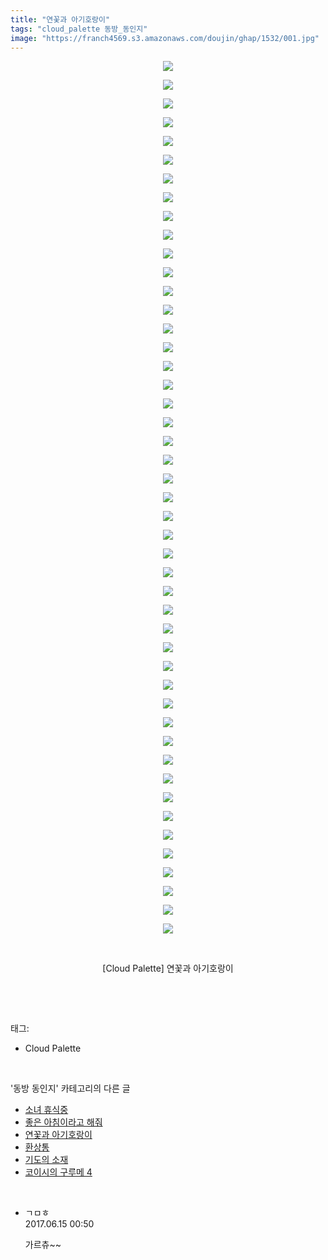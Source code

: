```yaml
---
title: "연꽃과 아기호랑이"
tags: "cloud_palette 동방_동인지"
image: "https://franch4569.s3.amazonaws.com/doujin/ghap/1532/001.jpg"
---
```

<div class="article">
<p style="text-align: center; clear: none; float: none;"><img src="{{ site.imgserver2 }}/ghap/1532/001.jpg"/></p>
<p style="text-align: center; clear: none; float: none;"><img src="{{ site.imgserver2 }}/ghap/1532/002.jpg"/></p>
<p style="text-align: center; clear: none; float: none;"><img src="{{ site.imgserver2 }}/ghap/1532/003.jpg"/></p>
<p style="text-align: center; clear: none; float: none;"><img src="{{ site.imgserver2 }}/ghap/1532/004.jpg"/></p>
<p style="text-align: center; clear: none; float: none;"><img src="{{ site.imgserver2 }}/ghap/1532/005.jpg"/></p>
<p style="text-align: center; clear: none; float: none;"><img src="{{ site.imgserver2 }}/ghap/1532/006.jpg"/></p>
<p style="text-align: center; clear: none; float: none;"><img src="{{ site.imgserver2 }}/ghap/1532/007.jpg"/></p>
<p style="text-align: center; clear: none; float: none;"><img src="{{ site.imgserver2 }}/ghap/1532/008.jpg"/></p>
<p style="text-align: center; clear: none; float: none;"><img src="{{ site.imgserver2 }}/ghap/1532/009.jpg"/></p>
<p style="text-align: center; clear: none; float: none;"><img src="{{ site.imgserver2 }}/ghap/1532/010.jpg"/></p>
<p style="text-align: center; clear: none; float: none;"><img src="{{ site.imgserver2 }}/ghap/1532/011.jpg"/></p>
<p style="text-align: center; clear: none; float: none;"><img src="{{ site.imgserver2 }}/ghap/1532/012.jpg"/></p>
<p style="text-align: center; clear: none; float: none;"><img src="{{ site.imgserver2 }}/ghap/1532/013.jpg"/></p>
<p style="text-align: center; clear: none; float: none;"><img src="{{ site.imgserver2 }}/ghap/1532/014.jpg"/></p>
<p style="text-align: center; clear: none; float: none;"><img src="{{ site.imgserver2 }}/ghap/1532/015.jpg"/></p>
<p style="text-align: center; clear: none; float: none;"><img src="{{ site.imgserver2 }}/ghap/1532/016.jpg"/></p>
<p style="text-align: center; clear: none; float: none;"><img src="{{ site.imgserver2 }}/ghap/1532/017.jpg"/></p>
<p style="text-align: center; clear: none; float: none;"><img src="{{ site.imgserver2 }}/ghap/1532/018.jpg"/></p>
<p style="text-align: center; clear: none; float: none;"><img src="{{ site.imgserver2 }}/ghap/1532/019.jpg"/></p>
<p style="text-align: center; clear: none; float: none;"><img src="{{ site.imgserver2 }}/ghap/1532/020.jpg"/></p>
<p style="text-align: center; clear: none; float: none;"><img src="{{ site.imgserver2 }}/ghap/1532/021.jpg"/></p>
<p style="text-align: center; clear: none; float: none;"><img src="{{ site.imgserver2 }}/ghap/1532/022.jpg"/></p>
<p style="text-align: center; clear: none; float: none;"><img src="{{ site.imgserver2 }}/ghap/1532/023.jpg"/></p>
<p style="text-align: center; clear: none; float: none;"><img src="{{ site.imgserver2 }}/ghap/1532/024.jpg"/></p>
<p style="text-align: center; clear: none; float: none;"><img src="{{ site.imgserver2 }}/ghap/1532/025.jpg"/></p>
<p style="text-align: center; clear: none; float: none;"><img src="{{ site.imgserver2 }}/ghap/1532/026.jpg"/></p>
<p style="text-align: center; clear: none; float: none;"><img src="{{ site.imgserver2 }}/ghap/1532/027.jpg"/></p>
<p style="text-align: center; clear: none; float: none;"><img src="{{ site.imgserver2 }}/ghap/1532/028.jpg"/></p>
<p style="text-align: center; clear: none; float: none;"><img src="{{ site.imgserver2 }}/ghap/1532/029.jpg"/></p>
<p style="text-align: center; clear: none; float: none;"><img src="{{ site.imgserver2 }}/ghap/1532/030.jpg"/></p>
<p style="text-align: center; clear: none; float: none;"><img src="{{ site.imgserver2 }}/ghap/1532/031.jpg"/></p>
<p style="text-align: center; clear: none; float: none;"><img src="{{ site.imgserver2 }}/ghap/1532/032.jpg"/></p>
<p style="text-align: center; clear: none; float: none;"><img src="{{ site.imgserver2 }}/ghap/1532/033.jpg"/></p>
<p style="text-align: center; clear: none; float: none;"><img src="{{ site.imgserver2 }}/ghap/1532/034.jpg"/></p>
<p style="text-align: center; clear: none; float: none;"><img src="{{ site.imgserver2 }}/ghap/1532/035.jpg"/></p>
<p style="text-align: center; clear: none; float: none;"><img src="{{ site.imgserver2 }}/ghap/1532/036.jpg"/></p>
<p style="text-align: center; clear: none; float: none;"><img src="{{ site.imgserver2 }}/ghap/1532/037.jpg"/></p>
<p style="text-align: center; clear: none; float: none;"><img src="{{ site.imgserver2 }}/ghap/1532/038.jpg"/></p>
<p style="text-align: center; clear: none; float: none;"><img src="{{ site.imgserver2 }}/ghap/1532/039.jpg"/></p>
<p style="text-align: center; clear: none; float: none;"><img src="{{ site.imgserver2 }}/ghap/1532/040.jpg"/></p>
<p style="text-align: center; clear: none; float: none;"><img src="{{ site.imgserver2 }}/ghap/1532/041.jpg"/></p>
<p style="text-align: center; clear: none; float: none;"><img src="{{ site.imgserver2 }}/ghap/1532/042.jpg"/></p>
<p style="text-align: center; clear: none; float: none;"><img src="{{ site.imgserver2 }}/ghap/1532/043.jpg"/></p>
<p style="text-align: center; clear: none; float: none;"><img src="{{ site.imgserver2 }}/ghap/1532/044.jpg"/></p>
<p style="text-align: center; clear: none; float: none;"><img src="{{ site.imgserver2 }}/ghap/1532/045.jpg"/></p>
<p style="text-align: center; clear: none; float: none;"><img src="{{ site.imgserver2 }}/ghap/1532/046.jpg"/></p>
<p style="text-align: center; clear: none; float: none;"><img src="{{ site.imgserver2 }}/ghap/1532/047.jpg"/></p>
<p style="text-align: center; clear: none; float: none;"><br/></p>
<p style="text-align: center; clear: none; float: none;">[Cloud Palette] 연꽃과 아기호랑이</p>
<p><br/></p>
</div><br/>
<div class="tagTrail">
<p>태그: </p>
<ul>
<li>Cloud Palette</li>
</ul>
</div><br/>
<div class="another">
<p>'동방 동인지' 카테고리의 다른 글</p>
<ul>
<li><a href="/ghap_1536">소녀 휴식중</a></li>
<li><a href="/ghap_1533">좋은 아침이라고 해줘</a></li>
<li><a href="/ghap_1532">연꽃과 아기호랑이</a></li>
<li><a href="/ghap_1531">환상통</a></li>
<li><a href="/ghap_1529">기도의 소재</a></li>
<li><a href="/ghap_1528">코이시의 구루메 4</a></li>
</ul>
</div><br/>
<div class="cb_module cb_fluid">
<div class="cb_wrt cb_profile">
<div class="comment">
<ul>
<li class="cb_thumb_off" id="comment15013701">
<div class="cb_comment_area">
<div class="cb_info_area">
<div class="cb_section">
<span class="cb_nick_name">ㄱㅁㅎ</span>
</div>
<div class="cb_section">
<span class="cb_date">2017.06.15 00:50 </span>
</div>
</div>
<div class="cb_dsc_comment">
<p class="cb_dsc">
											가르츄~~
										</p>
</div>
</div></li>
</ul>
</div>
</div><!-- commentList close -->
</div><br/>
